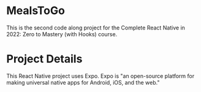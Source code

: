 # MealsToGo
This is the second code along project for the Complete React Native in 2022: Zero to Mastery (with Hooks) course. 

# Project Details 
This React Native project uses Expo. Expo is "an open-source platform for making universal native apps for Android, iOS, and the web."

